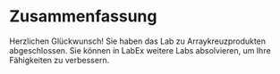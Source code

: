 # Zusammenfassung

Herzlichen Glückwunsch! Sie haben das Lab zu Arraykreuzprodukten abgeschlossen. Sie können in LabEx weitere Labs absolvieren, um Ihre Fähigkeiten zu verbessern.
